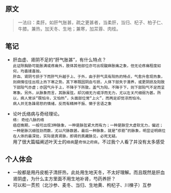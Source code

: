 ## 原文
> 一法曰：柔肝。如肝气胀甚，疏之更甚者，当柔肝，当归、杞子、柏子仁、牛膝。兼热，加天冬、生地；兼寒，加苁蓉、肉桂。

## 笔记
- 肝血虚、肾阴不足的“肝气胀甚”，有什么特点？  
    ```此证除胸胁可能胀满或疼痛外，肢体其他部位亦可出现酸麻胀痛之象，但无论疼痛程度如何，均喜揉喜按。```  
    ```肝血、肾阴亏损于下而肝气升越于上、于外，由于肝气具有阳热的特点，气愈升愈现热象，则病情往往出现上热下寒之势。其下寒既因阴血亏损，人体下部失于濡养，或更阴损及阳致下部阳气亦虚；亦因气升于上，不降于下所致，盖气为阳，不降于下，则下部阳气不足而呈寒象。另外，从脉象而言，其脉虽弦，却沉细无力或浮而无力，尤以左关尺细弱为甚。所以，病人常诉“既怕冷，又怕热”，头面部位常“上火”，而两足却觉凉而怕冷。```   
    ```病人并无急躁易怒的情绪，反而有精神不振、懒于言语之象```
    
- 论叶氏络病与奇经理论。  
    ```络: 奇经八脉的络```   
    ```癌症晚期，一般可出现3种脉象，一种是脉弦紧大而有力；一种是脉空大虚软无力，偏迟；一种是脉沉细弦劲而数，尤以尺脉数甚。最后一种脉象，就是“疹筋”的脉象，明显证明病位在人体的最深处，实际是真肾脉，即肾的真藏脉见，必死无疑。```   
    用了很大篇幅阐述叶天士的`络病`是`奇恒之府病`，不过我个人看了并没有太多感受

## 个人体会
- 一般都是用丹皮栀子清肝热，此处用生地天冬，不太好理解。而且既然是肝血肾阴虚，为什么主方里面不用生地补肾，芍药养肝？
- 可以和一贯煎（北沙参、麦冬、当归、生地黄、枸杞子、川楝子）互参